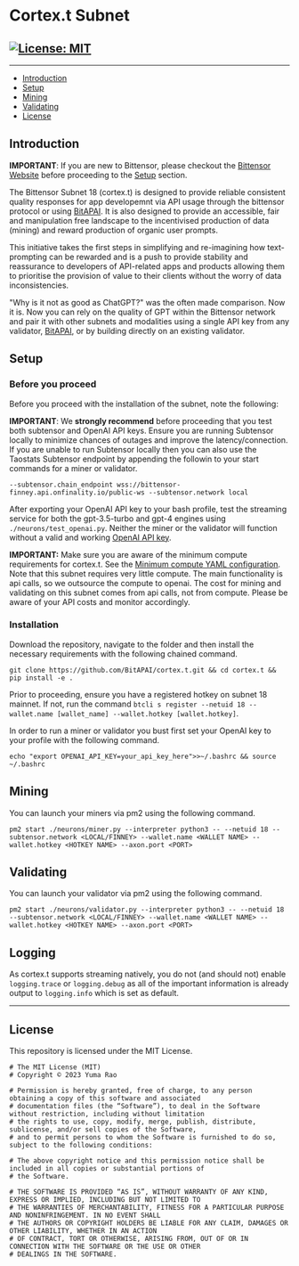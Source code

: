 <div align="left">

# **Cortex.t Subnet** <!-- omit in toc -->
[![License: MIT](https://img.shields.io/badge/License-MIT-yellow.svg)](https://opensource.org/licenses/MIT) 
---

---
- [Introduction](#introduction)
- [Setup](#setup)
- [Mining](#mining)
- [Validating](#validating)
- [License](#license)


## Introduction

**IMPORTANT**: If you are new to Bittensor, please checkout the [Bittensor Website](https://bittensor.com/) before proceeding to the [Setup](#setup) section. 

The Bittensor Subnet 18 (cortex.t) is designed to provide reliable consistent quality responses for  app developemnt via API usage through the bittensor protocol or using [BitAPAI](https://bitapai.io). It is also designed to provide an accessible, fair and manipulation free landscape to the incentivised production of data (mining) and reward production of organic user prompts. 

This initiative takes the first steps in simplifying and re-imagining how text-prompting can be rewarded and is a push to provide stability and reassurance to developers of API-related apps and products allowing them to prioritise the provision of value to their clients without the worry of data inconsistencies. 

"Why is it not as good as ChatGPT?" was the often made comparison. Now it is. Now you can rely on the quality of GPT within the Bittensor network and pair it with other subnets and modalities using a single API key from any validator, [BitAPAI](https://bitapai.io), or by building directly on an existing validator.


## Setup

### Before you proceed
Before you proceed with the installation of the subnet, note the following: 

**IMPORTANT**: We **strongly recommend** before proceeding that you test both subtensor and OpenAI API keys. Ensure you are running Subtensor locally to minimize chances of outages and improve the latency/connection. If you are unable to run Subtensor locally then you can also use the Taostats Subtensor endpoint by appending the followin to your start commands for a miner or validator.

```--subtensor.chain_endpoint wss://bittensor-finney.api.onfinality.io/public-ws --subtensor.network local```

After exporting your OpenAI API key to your bash profile, test the streaming service for both the gpt-3.5-turbo and gpt-4 engines using ```./neurons/test_openai.py```. Neither the miner or the validator will function without a valid and working [OpenAI API key](https://platform.openai.com/). 

**IMPORTANT:** Make sure you are aware of the minimum compute requirements for cortex.t. See the [Minimum compute YAML configuration](./min_compute.yml).
Note that this subnet requires very little compute. The main functionality is api calls, so we outsource the compute to openai. The cost for mining and validating on this subnet comes from api calls, not from compute. Please be aware of your API costs and monitor accordingly.


### Installation

Download the repository, navigate to the folder and then install the necessary requirements with the following chained command.

```git clone https://github.com/BitAPAI/cortex.t.git && cd cortex.t && pip install -e .```

Prior to proceeding, ensure you have a registered hotkey on subnet 18 mainnet. If not, run the command `btcli s register --netuid 18 --wallet.name [wallet_name] --wallet.hotkey [wallet.hotkey]`.

In order to run a miner or validator you bust first set your OpenAI key to your profile with the following command.

```echo "export OPENAI_API_KEY=your_api_key_here">>~/.bashrc && source ~/.bashrc```


## Mining

You can launch your miners via pm2 using the following command. 

`pm2 start ./neurons/miner.py --interpreter python3 -- --netuid 18 --subtensor.network <LOCAL/FINNEY> --wallet.name <WALLET NAME> --wallet.hotkey <HOTKEY NAME> --axon.port <PORT>`


## Validating

You can launch your validator via pm2 using the following command.

`pm2 start ./neurons/validator.py --interpreter python3 -- --netuid 18 --subtensor.network <LOCAL/FINNEY> --wallet.name <WALLET NAME> --wallet.hotkey <HOTKEY NAME> --axon.port <PORT>`


## Logging

As cortex.t supports streaming natively, you do not (and should not) enable `logging.trace` or `logging.debug` as all of the important information is already output to `logging.info` which is set as default.

---

## License
This repository is licensed under the MIT License.
```text
# The MIT License (MIT)
# Copyright © 2023 Yuma Rao

# Permission is hereby granted, free of charge, to any person obtaining a copy of this software and associated
# documentation files (the “Software”), to deal in the Software without restriction, including without limitation
# the rights to use, copy, modify, merge, publish, distribute, sublicense, and/or sell copies of the Software,
# and to permit persons to whom the Software is furnished to do so, subject to the following conditions:

# The above copyright notice and this permission notice shall be included in all copies or substantial portions of
# the Software.

# THE SOFTWARE IS PROVIDED “AS IS”, WITHOUT WARRANTY OF ANY KIND, EXPRESS OR IMPLIED, INCLUDING BUT NOT LIMITED TO
# THE WARRANTIES OF MERCHANTABILITY, FITNESS FOR A PARTICULAR PURPOSE AND NONINFRINGEMENT. IN NO EVENT SHALL
# THE AUTHORS OR COPYRIGHT HOLDERS BE LIABLE FOR ANY CLAIM, DAMAGES OR OTHER LIABILITY, WHETHER IN AN ACTION
# OF CONTRACT, TORT OR OTHERWISE, ARISING FROM, OUT OF OR IN CONNECTION WITH THE SOFTWARE OR THE USE OR OTHER
# DEALINGS IN THE SOFTWARE.
```
